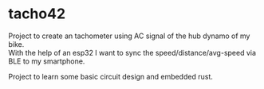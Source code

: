 # tacho42

Project to create an tachometer using AC signal of the hub dynamo of my bike.  
With the help of an esp32 I want to sync the speed/distance/avg-speed via BLE to my smartphone.  

Project to learn some basic circuit design and embedded rust.
